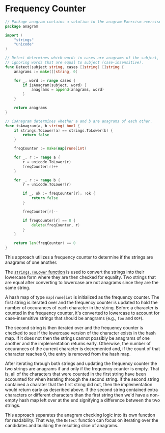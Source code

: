 # Frequency Counter

```go
// Package anagram contains a solution to the anagram Exercism exercise.
package anagram

import (
	"strings"
	"unicode"
)

// Detect determines which words in cases are anagrams of the subject,
// ignoring words that are equal to subject (case-insensitive).
func Detect(subject string, cases []string) []string {
	anagrams := make([]string, 0)

	for _, word := range cases {
		if isAnagram(subject, word) {
			anagrams = append(anagrams, word)
		}
	}

	return anagrams
}

// isAnagram determines whether a and b are anagrams of each other.
func isAnagram(a, b string) bool {
	if strings.ToLower(a) == strings.ToLower(b) {
		return false
	}

	freqCounter := make(map[rune]int)

	for _, r := range a {
		r = unicode.ToLower(r)
		freqCounter[r]++
	}

	for _, r := range b {
		r = unicode.ToLower(r)

		if _, ok := freqCounter[r]; !ok {
			return false
		}

		freqCounter[r]--

		if freqCounter[r] == 0 {
			delete(freqCounter, r)
		}
	}

	return len(freqCounter) == 0
}
```

This approach utilizes a frequency counter to determine if the strings are
anagrams of one another.

The [`strings.ToLower` function][strings.ToLower] is used to convert the strings
into their lowercase form where they are then checked for equality. Two strings
that are equal after converting to lowercase are not anagrams since they are the
same string.

A hash map of type `map[rune]int` is initialized as the frequency counter. The
first string is iterated over and the frequency counter is updated to hold the
number of occurances of each character in the string. Before a character is
counted in the frequency counter, it's converted to lowercase to account for
case-insensitive strings that should be anagrams (e.g., `foo` and `OOF`).

The second string is then iterated over and the frequency counter is checked to
see if the lowercase version of the character exists in the hash map. If it does
not then the strings cannot possibly be anagrams of one another and the
implementation returns early. Otherwise, the number of occurances of the current
character is decremented and, if the count of that character reaches 0, the
entry is removed from the hash map.

After iterating through both strings and updating the frequency counter the two
strings are anagrams if and only if the frequency counter is empty. That is, all
of the characters that were counted in the first string have been accounted for
when iterating through the second string. If the second string contained a
charater that the first string did not, then the implementation would return
early as described above. If the second string contained extra characters or
different characters than the first string then we'd have a non-empty hash map
left over at the end signifying a difference between the two strings.

This approach separates the anagram checking logic into its own function for
readability. That way, the `Detect` function can focus on iterating over the
candidates and building the resulting slice of anagrams.

[strings.ToLower]: https://pkg.go.dev/strings#ToLower
